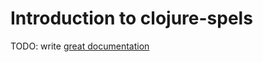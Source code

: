 # Introduction to clojure-spels

TODO: write [great documentation](http://jacobian.org/writing/what-to-write/)
